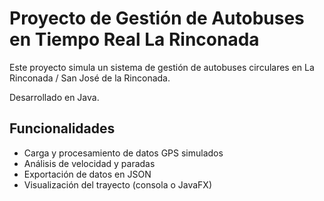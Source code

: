 # Proyecto de Gestión de Autobuses en Tiempo Real La Rinconada

Este proyecto simula un sistema de gestión de autobuses circulares en La Rinconada / San José de la Rinconada.

Desarrollado en Java.

## Funcionalidades

- Carga y procesamiento de datos GPS simulados
- Análisis de velocidad y paradas
- Exportación de datos en JSON
- Visualización del trayecto (consola o JavaFX)
